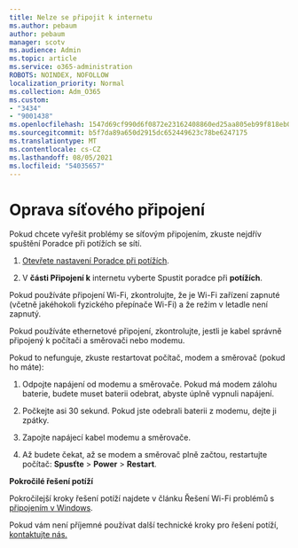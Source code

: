 ```yaml
---
title: Nelze se připojit k internetu
ms.author: pebaum
author: pebaum
manager: scotv
ms.audience: Admin
ms.topic: article
ms.service: o365-administration
ROBOTS: NOINDEX, NOFOLLOW
localization_priority: Normal
ms.collection: Adm_O365
ms.custom:
- "3434"
- "9001438"
ms.openlocfilehash: 1547d69cf990d6f0872e23162408860ed25aa805eb99f818eb079d0f7e04ce35
ms.sourcegitcommit: b5f7da89a650d2915dc652449623c78be6247175
ms.translationtype: MT
ms.contentlocale: cs-CZ
ms.lasthandoff: 08/05/2021
ms.locfileid: "54035657"
---
```

# <a name="fix-network-connection"></a>Oprava síťového připojení

Pokud chcete vyřešit problémy se síťovým připojením, zkuste nejdřív spuštění Poradce při potížích se sítí. 

1. [Otevřete nastavení Poradce při potížích](ms-settings:troubleshoot).

2. V **části Připojení k** internetu vyberte Spustit poradce při **potížích**.

Pokud používáte připojení Wi-Fi, zkontrolujte, že je Wi-Fi zařízení zapnuté (včetně jakéhokoli fyzického přepínače Wi-Fi) a že režim v letadle není zapnutý.

Pokud používáte ethernetové připojení, zkontrolujte, jestli je kabel správně připojený k počítači a směrovači nebo modemu.

Pokud to nefunguje, zkuste restartovat počítač, modem a směrovač (pokud ho máte):

1. Odpojte napájení od modemu a směrovače. Pokud má modem zálohu baterie, budete muset baterii odebrat, abyste úplně vypnuli napájení.

2. Počkejte asi 30 sekund. Pokud jste odebrali baterii z modemu, dejte ji zpátky.

3. Zapojte napájecí kabel modemu a směrovače.

4. Až budete čekat, až se modem a směrovač plně začtou, restartujte počítač: **Spusťte**  >  **Power**  >  **Restart**.

**Pokročilé řešení potíží**

Pokročilejší kroky řešení potíží najdete v článku Řešení Wi-Fi problémů s [připojením v Windows](https://support.microsoft.com/help/10741?ocid=SMC10741%2F). 

Pokud vám není příjemné používat další technické kroky pro řešení potíží, [kontaktujte nás.](https://support.microsoft.com/contactus)
